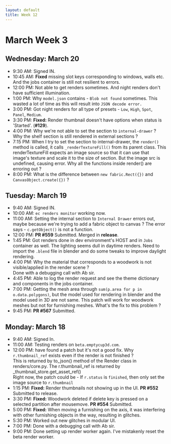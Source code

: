 ```yaml
---
layout: default
title: Week 12
---
```


# **March Week 3**
## **Wednesday: March 20**
- 9:30  AM: Signed IN.
- 10:45 AM: **Fixed** missing slot keys corresponding to windows, walls etc. And the jobs container is still not resilient to errors.
- 12:00 PM: Not able to get renders sometimes. And night renders don't have sufficient illumination.
- 1:00  PM: Why `model.json` contains - `Blob not found` sometimes. This wasted a lot of time as this will result into `JSON decode error.`
- 3:00  PM: Got night renders for all type of presets - `Low`, `High`, `Spot`, `Panel`, `Medium`.
- 3:30  PM: **Fixed:** Render thumbnail doesn't have options when status is 'Started'. (**#129**).
- 4:00  PM: Why we're not able to set the section to `internal-drawer` ? Why the shelf section is still rendered in external sections ?
- 7:15  PM: When I try to set the section to internal-drawer, the `render()` method is called, it calls `_renderTextureFill()` from its parent class.
This renderTextureFill expects an image source so that it can use that image's texture and scale it to the size of section. But the image src is undefined,
causing error. Why all the functions inside render() are erroring out ?
- 8:00  PM: What is the difference between `new fabric.Rect({})` and `CanvasObject.create({})` ?

## **Tuesday: March 19**
- 9:40  AM: Signed IN.
- 10:00 AM: `ec renders monitor` working now.
- 11:00 AM: Setting the internal section to `Internal Drawer` errors out, maybe because we're trying to add a fabric object to canvas ? The error says - `c.getObject()` is not a function.
- 12:00 PM: **PR #559** Submitted. Merged in **release**.
- 1:45  PM: Got renders done in dev environment's HOST and in `Jobs` container as well. The lighting seems dull in daytime renders. Need to import the `.blend` file in blender and do some tweaks to improve daylight rendering.
- 4:00  PM: Why the material that corresponds to a woodwork is not visible/applied in the render scene ? <br>   Done with a debugging call with Ab sir. 
- 4:45  PM: Able to log the render request and see the theme dictionary and components in the jobs container.
- 7:00  PM: Getting the mesh area through `sum(p.area for p in o.data.polygons)`, but the model used for rendering in blender and the model used in 3D are not same. This patch will work for woodwork meshes but not for furnishing meshes. What's the fix to this problem ?
- 9:45  PM: **PR #567** Submitted.

## **Monday: March 18**
- 9:40  AM: Signed In.
- 11:00 AM: Testing renders on `beta.emptycup3d.com`.
- 12:00 PM:  have found a patch but it's not a good fix. Why `r.thumbnail_ref` exists even if the render is not finished ?<br>
This is returned by to_json() method of the Render class in renders/core.py. The r.thumbnail_ref is returned by _thumbnail_store.get_asset_ref()<br>
Right now, the patch could be - If `r.status` is `finished`, then only set the image source to `r.thumbnail`
- 1:15  PM: **Fixed:** Render thumbnails not showing up in the UI. **PR #552** Submitted to release.
- 3:30  PM: **Fixed:** Woodwork deleted if delete key is pressed on a selected partition after mousemove. **PR #554** Submitted.
- 5:00  PM: **Fixed:** When moving a furnishing on the axis, it was interfering with other furnishing objects in the way, resulting in glitches.
- 5:30  PM: Worked out new glitches in modular UI.
- 7:00  PM: Done with a debugging call with Ab sir.
- 9:00  PM: Done setting up render worker again. I've mistakenly reset the beta render worker.
